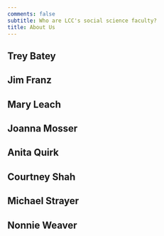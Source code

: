 ```yaml
---
comments: false
subtitle: Who are LCC's social science faculty?
title: About Us
---
```


## Trey Batey

## Jim Franz

## Mary Leach

## Joanna Mosser

## Anita Quirk

## Courtney Shah

## Michael Strayer

## Nonnie Weaver

